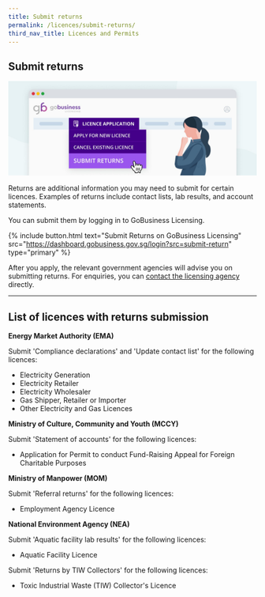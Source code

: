 ```yaml
---
title: Submit returns
permalink: /licences/submit-returns/
third_nav_title: Licences and Permits
---
```


## Submit returns

![Submit returns via the Licence Application dropdown in GoBusiness Licensing](/images/licences/submit-returns-banner.jpg)

Returns are additional information you may need to submit for certain licences. Examples of returns include contact lists, lab results, and account statements.

You can submit them by logging in to GoBusiness Licensing.

{% include button.html text="Submit Returns on GoBusiness Licensing" src="https://dashboard.gobusiness.gov.sg/login?src=submit-return" type="primary" %}

After you apply, the relevant government agencies will advise you on submitting returns. For enquiries, you can [contact the licensing agency](/contact-us/agencies/) directly.

<!--For more questions about submitting returns, read our [Licensing FAQ].-->

-----

## List of licences with returns submission

**Energy Market Authority (EMA)**

Submit 'Compliance declarations' and 'Update contact list' for the following licences:

- Electricity Generation
- Electricity Retailer
- Electricity Wholesaler
- Gas Shipper, Retailer or Importer
- Other Electricity and Gas Licences

**Ministry of Culture, Community and Youth (MCCY)**

Submit 'Statement of accounts' for the following licences:

- Application for Permit to conduct Fund-Raising Appeal for Foreign Charitable Purposes

**Ministry of Manpower (MOM)**

Submit 'Referral returns' for the following licences:

- Employment Agency Licence

**National Environment Agency (NEA)**

Submit 'Aquatic facility lab results' for the following licences:

- Aquatic Facility Licence

Submit 'Returns by TIW Collectors' for the following licences:

- Toxic Industrial Waste (TIW) Collector's Licence
